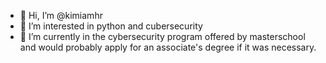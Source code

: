 - 👋 Hi, I’m @kimiamhr
- 👀 I’m interested in python and cubersecurity
- 🌱 I’m currently in the cybersecurity program offered by masterschool and would probably apply for an associate's degree if it was necessary.

<!---
kimiamhr/kimiamhr is a ✨ special ✨ repository because its `README.md` (this file) appears on your GitHub profile.
You can click the Preview link to take a look at your changes.
--->
